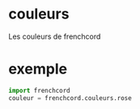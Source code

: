 # couleurs
Les couleurs de frenchcord
# exemple
```py
import frenchcord
couleur = frenchcord.couleurs.rose
```
